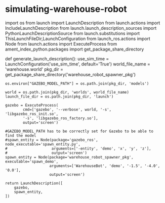# simulating-warehouse-robot
import os
from launch import LaunchDescription
from launch.actions import IncludeLaunchDescription
from launch.launch_description_sources import PythonLaunchDescriptionSource
from launch.substitutions import ThisLaunchFileDir,LaunchConfiguration
from launch_ros.actions import Node
from launch.actions import ExecuteProcess
from ament_index_python.packages import get_package_share_directory
 
def generate_launch_description():
    use_sim_time = LaunchConfiguration('use_sim_time', default='True')
    world_file_name = 'warehouse.world'
    pkg_dir = get_package_share_directory('warehouse_robot_spawner_pkg')
 
    os.environ["GAZEBO_MODEL_PATH"] = os.path.join(pkg_dir, 'models')
 
    world = os.path.join(pkg_dir, 'worlds', world_file_name)
    launch_file_dir = os.path.join(pkg_dir, 'launch')
 
    gazebo = ExecuteProcess(
            cmd=['gazebo', '--verbose', world, '-s', 'libgazebo_ros_init.so', 
            '-s', 'libgazebo_ros_factory.so'],
            output='screen')
 
    #GAZEBO_MODEL_PATH has to be correctly set for Gazebo to be able to find the model
    #spawn_entity = Node(package='gazebo_ros', node_executable='spawn_entity.py',
    #                    arguments=['-entity', 'demo', 'x', 'y', 'z'],
    #                    output='screen')
    spawn_entity = Node(package='warehouse_robot_spawner_pkg', executable='spawn_demo',
                        arguments=['WarehouseBot', 'demo', '-1.5', '-4.0', '0.0'],
                        output='screen')
 
    return LaunchDescription([
        gazebo,
        spawn_entity,
    ])
